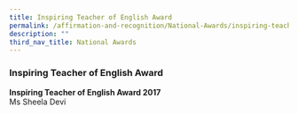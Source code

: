 ```yaml
---
title: Inspiring Teacher of English Award
permalink: /affirmation-and-recognition/National-Awards/inspiring-teacher-of-english-award/
description: ""
third_nav_title: National Awards
---
```

### Inspiring Teacher of English Award

<b>Inspiring Teacher of English Award 2017</b><br>
Ms Sheela Devi